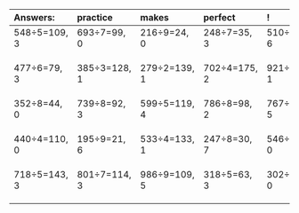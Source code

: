 | Answers: | practice | makes | perfect | ! |
| :--- | :--- | :--- | :--- | :--- |
| 548÷5=109, 3 | 693÷7=99, 0 | 216÷9=24, 0 | 248÷7=35, 3 | 510÷8=63, 6 | 
|   |   |   |   |   | 
|   |   |   |   |   | 
|   |   |   |   |   | 
| 477÷6=79, 3 | 385÷3=128, 1 | 279÷2=139, 1 | 702÷4=175, 2 | 921÷4=230, 1 | 
|   |   |   |   |   | 
|   |   |   |   |   | 
|   |   |   |   |   | 
| 352÷8=44, 0 | 739÷8=92, 3 | 599÷5=119, 4 | 786÷8=98, 2 | 767÷6=127, 5 | 
|   |   |   |   |   | 
|   |   |   |   |   | 
|   |   |   |   |   | 
| 440÷4=110, 0 | 195÷9=21, 6 | 533÷4=133, 1 | 247÷8=30, 7 | 546÷3=182, 0 | 
|   |   |   |   |   | 
|   |   |   |   |   | 
|   |   |   |   |   | 
| 718÷5=143, 3 | 801÷7=114, 3 | 986÷9=109, 5 | 318÷5=63, 3 | 302÷2=151, 0 | 
|   |   |   |   |   | 
|   |   |   |   |   | 
|   |   |   |   |   | 
